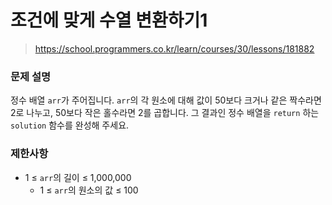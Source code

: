 # 조건에 맞게 수열 변환하기1

> https://school.programmers.co.kr/learn/courses/30/lessons/181882

### 문제 설명

정수 배열 `arr`가 주어집니다. `arr`의 각 원소에 대해 값이 50보다 크거나 같은 짝수라면 2로 나누고, 50보다 작은 홀수라면 2를 곱합니다. 그 결과인 정수 배열을 `return` 하는 `solution` 함수를 완성해 주세요.

### 제한사항

- 1 ≤ `arr`의 길이 ≤ 1,000,000
  - 1 ≤ `arr`의 원소의 값 ≤ 100
